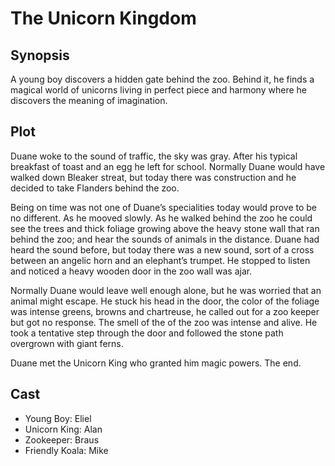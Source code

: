 # The Unicorn Kingdom

## Synopsis

A young boy discovers a hidden gate behind the zoo.
Behind it, he finds a magical world of unicorns living in perfect piece and harmony where he discovers the meaning of imagination.

## Plot

Duane woke to the sound of traffic, the sky was gray.
After his typical breakfast of toast and an egg he left for school.
Normally Duane would have walked down Bleaker streat, but today there was construction and he decided to take Flanders behind the zoo.

Being on time was not one of Duane’s specialities today would prove to be no different.
As he mooved slowly.
As he walked behind the zoo he could see the trees and thick foliage growing above the heavy stone wall that ran behind the zoo; and hear the sounds of animals in the distance.
Duane had heard the sound before, but today there was a new sound, sort of a cross between an angelic horn and an elephant’s trumpet.
He stopped to listen and noticed a heavy wooden door in the zoo wall was ajar.

Normally Duane would leave well enough alone, but he was worried that an animal might escape.
He stuck his head in the door, the color of the foliage was intense greens, browns and chartreuse, he called out for a zoo keeper but got no response.
The smell of the of the zoo was intense and alive.
He took a tentative step through the door and followed the stone path overgrown with giant ferns.

Duane met the Unicorn King who granted him magic powers.
The end.

## Cast

* Young Boy: Eliel
* Unicorn King: Alan
* Zookeeper: Braus
* Friendly Koala: Mike
